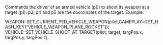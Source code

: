 Commands the driver of an armed vehicle (p0) to shoot its weapon at a target (p1). p3, p4 and p5 are the coordinates of the target. Example:

WEAPON::SET_CURRENT_PED_VEHICLE_WEAPON(pilot,GAMEPLAY::GET_HASH_KEY("VEHICLE_WEAPON_PLANE_ROCKET"));                        VEHICLE::SET_VEHICLE_SHOOT_AT_TARGET(pilot, target, targPos.x, targPos.y, targPos.z);